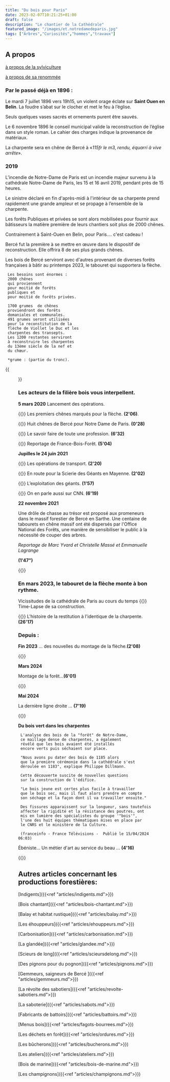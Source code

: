 ```yaml
---
title: "Du bois pour Paris"
date: 2023-02-07T10:21:25+01:00
draft: false
description: "Le chantier de la Cathédrale"
featured_image: "/images/et.notredamedeparis.jpg"
tags: ["Arbres","Curiosités","hommes","travaux"]
---
```


## A propos 

[à propos de la sylviculture](/articles/pdf/aproposdelasylviculture.pdf)


[à propos de sa renommée](/articles/pdf/aproposdesarenommee.pdf) 

### Par le passé déjà  en 1896 :

Le mardi 7 juillet 1896 vers 19h15, 
un violent orage éclate sur 
**Saint Ouen en Belin**.
La foudre s’abat sur le clocher et met le feu à l’église. 

Seuls quelques vases sacrés et ornements purent être sauvés. 

Le 6 novembre 1896 le conseil municipal valide
la reconstruction de l’église dans un style roman.
Le cahier des charges indique la provenance de matériaux.

La charpente sera en chêne de Bercé
à «*115fr le m3, rendu, équarri à vive arrête*».

### 2019

L’incendie de Notre-Dame de Paris est un incendie majeur survenu
à la cathédrale Notre-Dame de Paris, les 15 et 16 avril 2019,
pendant près de 15 heures. 

Le sinistre déclaré en fin d'après-midi
à l'intérieur de sa charpente prend rapidement une grande ampleur 
et se propage à l’ensemble de la charpente.

Les forêts Publiques et privées se sont alors mobilisées pour fournir 
aux bâtisseurs la matière première de leurs chantiers soit plus 
de 2000 chênes.

Contrairement à Saint-Ouen en Belin, pour Paris.... c'est cadeau !

Bercé fut la première à se mettre en œuvre dans le dispositif de reconstruction.
Elle offrira 8 de ses plus grands chênes.

Les bois de Bercé serviront avec d'autres provenant de diverses forêts françaises
à bâtir au printemps 2023, le tabouret qui supportera la flèche.

     Les besoins sont énormes : 
     2000 chênes
     qui proviennent 
     pour moitié de forêts 
     publiques et 
     pour moitié de forêts privées.
     
     1700 grumes  de chênes 
     proviendront des forêts 
     domaniales et communales.
     491 grumes seront utilisées 
     pour la reconstitution de la
     flèche de Viollet le Duc et les
     charpentes des transepts.
     Les 1200 restantes serviront 
     à reconstruire les charpentes
     du 13ème siècle de la nef et 
     du chœur.
     
     *grume : (partie du tronc).



{{<figure src="/images/articles/flechecathedrale.jpg" title="Les différents éléments de la flèche - croquis des architectes">}}


### Les acteurs de la filière bois vous interpellent.

**5 mars 2020**
Lancement des opérations.

{{<youtube id="vOUzmAMd81Q">}}
Les premiers chênes marqués pour la flèche. **(2'06)**.

{{<youtube id="_HD2Jwc1kBA">}}
Huit chênes de Bercé pour Notre Dame de Paris. **(0'28)**
  
{{<youtube id="5BZFGLlB6K0">}}
Le savoir faire de toute une profession. **(6'32)**

{{<youtube id="JMwiSfucalg">}}
Reportage de France-Bois-Forêt. **(5'04)**


**Jupilles le 24 juin 2021** 

{{<youtube id="xjk_bXF9_N4">}}
Les opérations de transport. **(2'20)**

{{<youtube id="uTjmWHv4Yx8">}}
En route pour la Scierie des Géants en Mayenne. **(2'02)**

{{<youtube id="lX8p8MQCwc4">}}
L’exploitation des géants. **(1'57)**

{{<youtube id="awjEiKaEJAg">}}
On en parle aussi sur CNN. **(6'19)**

**22 novembre 2021**

Une drôle de chasse au trésor est proposé aux promeneurs dans le massif forestier
de Bercé en Sarthe. Une centaine de tabourets en chêne massif ont été dispersés 
par l'Office National des Forêts, une manière de sensibiliser 
le public à la nécessité de couper des arbres.

*Reportage de Marc Yvard et Christelle Massé et Emmanuelle Lagrange*

**(1'47")**



  {{<youtube id="rapXcN68yYM">}} 


### En mars 2023, le tabouret de la flèche monte à bon rythme.

Vicissitudes de la cathédrale de Paris au cours du temps
{{<youtube id="hM4yaoybbU4">}}  
Time-Lapse de sa construction.

{{<youtube id="Yuw3rVbBGvo">}}
L'histoire de la restitution à l'identique de la charpente. **(26'17)**

### Depuis :

**Fin 2023**
... des nouvelles du montage de la flèche.**(2'08)**

{{<youtube id="suAqu1uvmGw">}} 

**Mars 2024**

Montage de la forêt...**(6'01)**

{{<youtube id="xak8163E-LM">}}

**Mai 2024**

La dernière ligne droite ... **(7'19)**

{{<youtube id="Z6QAUV7GQUg">}}


**Du bois vert dans les charpentes**

     L'analyse des bois de la "forêt" de Notre-Dame, 
     ce maillage dense de charpentes, a également 
     révélé que les bois avaient été installés 
     encore verts puis séchaient sur place. 
     
     "Nous avons pu dater des bois de 1185 alors 
     que la première cérémonie dans la cathédrale s'est 
     déroulée en 1183", explique Philippe Dillmann.
     
     Cette découverte suscite de nouvelles questions
     sur la construction de l'édifice.
     
     "Le bois jeune est certes plus facile à travailler
     que le bois sec, mais il faut alors prendre en compte
     son séchage et la façon dont il va travailler ensuite."
     
     Des fissures apparaissent sur la longueur, sans toutefois
     affecter la rigidité et la résistance des poutres, ont 
     mis en lumière des spécialistes du groupe '"bois'", 
     l'une des huit équipes thématiques mises en place par 
     le CNRS et le ministère de la Culture.
     
     (franceinfo - France Télévisions -  Publié le 15/04/2024 06:03)

Ébéniste... Un métier d'art au service du beau ... **(4'16)**

{{<youtube id="8F3Wkgd-3fU">}}

## Autres articles concernant les productions forestières: ## 

[Indigents]({{<ref "articles/indigents.md">}})

[Bois chantant]({{<ref "articles/bois-chantant.md">}})

[Balay et habitat rustique]({{<ref "articles/balay.md">}})

[Les éhouppeurs]({{<ref "articles/ehouppeurs.md">}})

[Carbonisation]({{<ref "articles/carbonisation.md">}})

[La glandée]({{<ref "articles/glandee.md">}})

[Scieurs de long]({{<ref "articles/scieursdelong.md">}})

[Des pignons pour du pognon]({{<ref "articles/pignons.md">}})

[Gemmeurs, saigneurs de Bercé ]({{<ref "articles/gemmeurs.md">}})

[La révolte des sabotiers]({{<ref "articles/revolte-sabotiers.md">}})

[La saboterie]({{<ref "articles/sabots.md">}})

[Fabricants de battoirs]({{<ref "articles/battoirs.md">}})

[Menus bois]({{<ref "articles/fagots-bourrees.md">}})

[Les déchets en forêt]({{<ref "articles/ordures.md">}})

[Les bûcherons]({{<ref "articles/bucherons.md">}})

[Les ateliers]({{<ref "articles/ateliers.md">}})

[Bois de marine]({{<ref "articles/bois-de-marine.md">}})

[Les champignons]({{<ref "articles/champignons.md">}})



